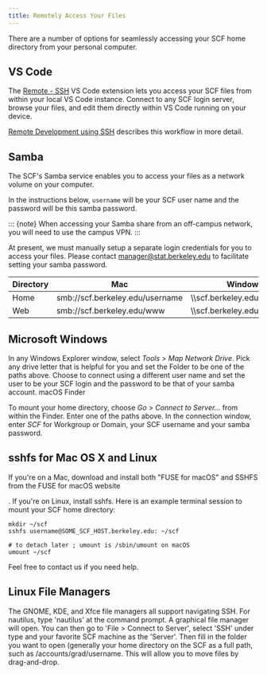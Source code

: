 ```yaml
---
title: Remotely Access Your Files
---
```


There are a number of options for seamlessly accessing your SCF home directory
from your personal computer.

## VS Code

The [Remote - SSH](https://marketplace.visualstudio.com/items?itemName=ms-vscode-remote.remote-ssh) VS Code extension lets you access your SCF files from within your local VS Code instance. Connect to any SCF login server, browse your files, and edit them directly within VS Code running on your device.

[Remote Development using SSH](https://marketplace.visualstudio.com/items?itemName=ms-vscode-remote.remote-ssh) describes this workflow in more detail.

## Samba

The SCF's Samba service enables you to access your files as a network volume
on your computer.

In the instructions below, `username` will be your SCF user name and the password will be this samba password.

::: {note}
When accessing your Samba share from an off-campus network, you will need to
use the campus VPN.
:::

At present, we must manually setup a separate login credentials for you to
access your files. Please contact manager@stat.berkeley.edu to facilitate
setting your samba password.

| Directory | Mac                             | Windows                        |
|-----------|---------------------------------|--------------------------------|
| Home      | smb://scf.berkeley.edu/username | \\\\scf.berkeley.edu\\username |
| Web       | smb://scf.berkeley.edu/www      | \\\\scf.berkeley.edu\\www      |


## Microsoft Windows

In any Windows Explorer window, select *Tools* \> *Map Network Drive*. Pick any drive letter that is helpful for you and set the Folder to be one of the paths above. Choose to connect using a different user name and set the user to be your SCF login and the password to be that of your samba account.
macOS Finder

To mount your home directory, choose *Go* \> *Connect to Server...* from within the Finder. Enter one of the paths above. In the connection window, enter *SCF* for Workgroup or Domain, your SCF username and your samba password.

## sshfs for Mac OS X and Linux

If you're on a Mac, download and install both "FUSE for macOS" and SSHFS from the FUSE for macOS website

. If you're on Linux, install sshfs. Here is an example terminal session to mount your SCF home directory:

```{code} shell-session
mkdir ~/scf
sshfs username@SOME_SCF_HOST.berkeley.edu: ~/scf

# to detach later ; umount is /sbin/umount on macOS
umount ~/scf
```

Feel free to contact us if you need help.

## Linux File Managers

The GNOME, KDE, and Xfce file managers all support navigating SSH. For nautilus, type 'nautilus' at the command prompt. A graphical file manager will open. You can then go to 'File > Connect to Server', select 'SSH' under type and your favorite SCF machine as the 'Server'. Then fill in the folder you want to open (generally your home directory on the SCF as a full path, such as /accounts/grad/username. This will allow you to move files by drag-and-drop.
